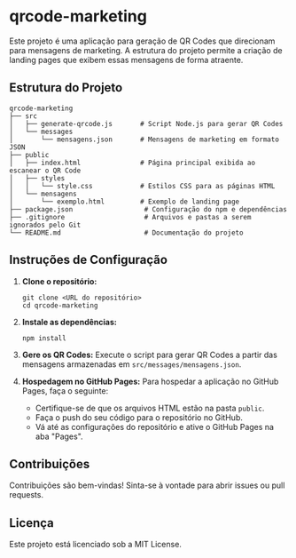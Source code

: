 # qrcode-marketing
Este projeto é uma aplicação para geração de QR Codes que direcionam para mensagens de marketing. A estrutura do projeto permite a criação de landing pages que exibem essas mensagens de forma atraente.

## Estrutura do Projeto
```
qrcode-marketing
├── src
│   ├── generate-qrcode.js       # Script Node.js para gerar QR Codes
│   └── messages
│       └── mensagens.json       # Mensagens de marketing em formato JSON
├── public
│   ├── index.html               # Página principal exibida ao escanear o QR Code
│   ├── styles
│   │   └── style.css            # Estilos CSS para as páginas HTML
│   └── mensagens
│       └── exemplo.html         # Exemplo de landing page
├── package.json                  # Configuração do npm e dependências
├── .gitignore                    # Arquivos e pastas a serem ignorados pelo Git
└── README.md                     # Documentação do projeto
```

## Instruções de Configuração

1. **Clone o repositório:**
   ```
   git clone <URL do repositório>
   cd qrcode-marketing
   ```

2. **Instale as dependências:**
   ```
   npm install
   ```

3. **Gere os QR Codes:**
   Execute o script para gerar QR Codes a partir das mensagens armazenadas em `src/messages/mensagens.json`.

4. **Hospedagem no GitHub Pages:**
   Para hospedar a aplicação no GitHub Pages, faça o seguinte:
   - Certifique-se de que os arquivos HTML estão na pasta `public`.
   - Faça o push do seu código para o repositório no GitHub.
   - Vá até as configurações do repositório e ative o GitHub Pages na aba "Pages".

## Contribuições
Contribuições são bem-vindas! Sinta-se à vontade para abrir issues ou pull requests.

## Licença
Este projeto está licenciado sob a MIT License.